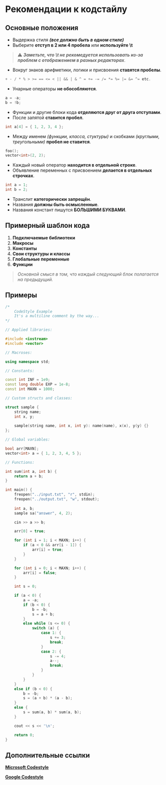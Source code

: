 # Рекомендации к кодстайлу

## Основные положения

- Выдержка стиля **_(все должно быть в одном стиле)_**
- Выберите **отступ в 2 или 4 пробела** или **используйте \t** 
> :warning: **_Заметьте, что \t не рекомедуется использовать из-за проблем с отображением в разных редакторах_**.
- Вокруг знаков арифметики, логики и присвоения **ставятся пробелы**.
```c++
+ - / * % > >= == <= < || && | & ^ = += -= /= *= %= |= &= ^= etc.
```
- Унарные операторы **не обособляются**.
```c++
a = -a;
b = !b;
```
- Функции и другие блоки кода **отделяются друг от друга отступами**.
- После запятой **ставится пробел**.
```c++
int a[4] = { 1, 2, 3, 4 };
```
- Между именем _(функции, класса, стуктуры)_ и скобками _(круглыми, треугольными)_ **пробел не ставится**.
```c++
foo();
vector<int>(2, 2);
```
- Каждый новый оператор **находится в отдельной строке**.
- Объявление переменных с присвоением **делается в отдельных строчках**.
```c++
int a = 1;
int b = 2;
```
- Транслит **категорически запрещён**.
- Названия **должны быть осмысленные**.
- Названия констант пишутся **БОЛЬШИМИ БУКВАМИ**.

## Примерный шаблон кода

1. **Подключаемые библиотеки**
2. **Макросы**
3. **Константы**
4. **Свои структуры и классы** 
5. **Глобальные переменные**
6. **Функции**

> _Основной смысл в том, что каждый следующий блок полагается на предыдущий._

## Примеры


```c++
/*
    CodeStyle Example
    It's a multiline comment by the way...
*/

// Applied libraries:

#include <iostream>
#include <vector>

// Macroses:

using namespace std;

// Constants:

const int INF = 1e9;
const long double EXP = 1e-8;
const int MAXN = 1000;

// Custom structs and classes:

struct sample {
    string name;
    int x, y;
    
    sample(string name, int x, int y): name(name), x(x), y(y) {}
};

// Global variables:

bool arr[MAXN];
vector<int> a = { 1, 2, 3, 4, 5 };

// Functions:

int sum(int a, int b) {
    return a + b;
}

int main() {
    freopen("../input.txt", "r", stdin);
    freopen("../output.txt", "w", stdout);
    
    int a, b;
    sample sa("answer", 4, 2);

    cin >> a >> b;

    arr[0] = true;

    for (int i = 1; i < MAXN; i++) {
        if (a < 0 && arr[i - 1]) {
            arr[i] = true;
        }
    }

    for (int i = 0; i < MAXN; i++) {
        arr[i] = false;
    }

    int s = 0;

    if (a < 0) {
        a = -a;
        if (b < 0) {
            b = -b;
            s = a + b;
        }
        else while (s <= 0) {
            switch (a) {
                case 1: {
                    s += 3;
                    break;
                }
                case 2: {
                    s -= 4;
                    a--;
                    break;
                }
            }
        }
    }
    else if (b < 0) {
        b = -b;
        s = (a + b) * (a - b);
    }
    else {
        s = sum(a, b) * sum(a, b);
    }

    cout << s << '\n';

    return 0;
}

```

## Дополнительные ссылки

**[Microsoft Codestyle](https://view.officeapps.live.com/op/view.aspx?src=https%3A%2F%2Fraw.githubusercontent.com%2Fsphinxlogic%2FAll-In-One-Code-Framework%2Fmaster%2FAll-In-One%2520Code%2520Framework%2520Coding%2520Standards.docx&wdOrigin=BROWSELINK)**

**[Google Codestyle](https://google.github.io/styleguide/cppguide.html)**
